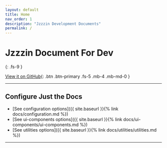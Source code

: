 ```yaml
---
layout: default
title: Home
nav_order: 1
description: "Jzzzin Development Documents"
permalink: /
---
```


# Jzzzin Document For Dev
{: .fs-9 }

[View it on GitHub](https://github.com/Jzzzin/Jzzzin.github.io){: .btn .btn-primary .fs-5 .mb-4 .mb-md-0 }

---

## Configure Just the Docs

- [See configuration options]({{ site.baseurl }}{% link docs/configuration.md %})
- [See ui-components options]({{ site.baseurl }}{% link docs/ui-components/ui-components.md %})
- [See utilities options]({{ site.baseurl }}{% link docs/utilities/utilities.md %})

---
